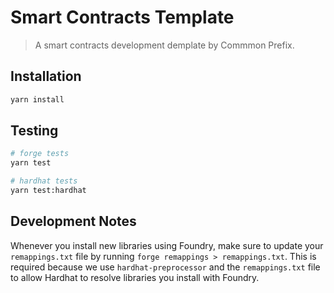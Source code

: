 # Smart Contracts Template

> A smart contracts development demplate by Commmon Prefix.

## Installation 

```bash
yarn install 
```

## Testing
 
```bash
# forge tests
yarn test

# hardhat tests
yarn test:hardhat
```

## Development Notes

Whenever you install new libraries using Foundry, make sure to update your `remappings.txt` file by running `forge remappings > remappings.txt`. This is required because we use `hardhat-preprocessor` and the `remappings.txt` file to allow Hardhat to resolve libraries you install with Foundry.
